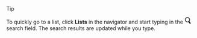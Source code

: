 <!-- markdownlint-disable-file MD041 -->
> [!TIP]
> To quickly go to a list, click **Lists** in the navigator and start typing in the ![icon][img1] search field. The search results are updated while you type.

<!-- Referenced images -->
[img1]: ../../../../../../common/icons/search-icon-black.png
